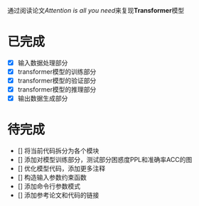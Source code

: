 通过阅读论文*Attention is all you need*来复现**Transformer**模型

# 已完成
- [x] 输入数据处理部分
- [x] transformer模型的训练部分
- [x] transformer模型的验证部分
- [x] transformer模型的推理部分
- [x] 输出数据生成部分

# 待完成
- [] 将当前代码拆分为各个模块
- [] 添加对模型训练部分，测试部分困惑度PPL和准确率ACC的图
- [] 优化模型代码，添加更多注释
- [] 构造输入参数约束函数
- [] 添加命令行参数模式
- [] 添加参考论文和代码的链接
